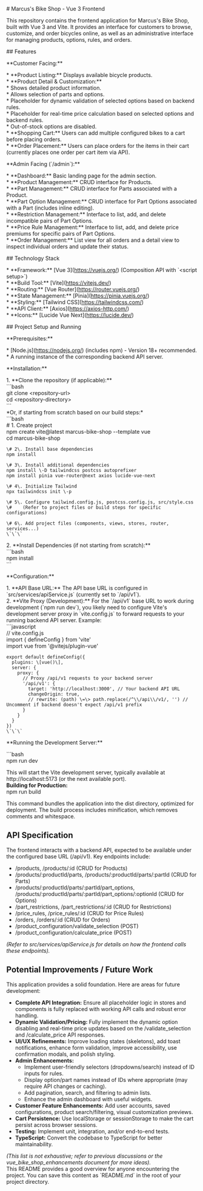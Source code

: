 \# Marcus's Bike Shop \- Vue 3 Frontend

This repository contains the frontend application for Marcus's Bike Shop, built with Vue 3 and Vite. It provides an interface for customers to browse, customize, and order bicycles online, as well as an administrative interface for managing products, options, rules, and orders.

\#\# Features

\*\*Customer Facing:\*\*

\* \*\*Product Listing:\*\* Displays available bicycle products.  
\* \*\*Product Detail & Customization:\*\*  
    \* Shows detailed product information.  
    \* Allows selection of parts and options.  
    \* Placeholder for dynamic validation of selected options based on backend rules.  
    \* Placeholder for real-time price calculation based on selected options and backend rules.  
    \* Out-of-stock options are disabled.  
\* \*\*Shopping Cart:\*\* Users can add multiple configured bikes to a cart before placing orders.  
\* \*\*Order Placement:\*\* Users can place orders for the items in their cart (currently places one order per cart item via API).

\*\*Admin Facing (\`/admin\`):\*\*

\* \*\*Dashboard:\*\* Basic landing page for the admin section.  
\* \*\*Product Management:\*\* CRUD interface for Products.  
\* \*\*Part Management:\*\* CRUD interface for Parts associated with a Product.  
\* \*\*Part Option Management:\*\* CRUD interface for Part Options associated with a Part (includes inline editing).  
\* \*\*Restriction Management:\*\* Interface to list, add, and delete incompatible pairs of Part Options.  
\* \*\*Price Rule Management:\*\* Interface to list, add, and delete price premiums for specific pairs of Part Options.  
\* \*\*Order Management:\*\* List view for all orders and a detail view to inspect individual orders and update their status.

\#\# Technology Stack

\* \*\*Framework:\*\* \[Vue 3\](https://vuejs.org/) (Composition API with \`\<script setup\>\`)  
\* \*\*Build Tool:\*\* \[Vite\](https://vitejs.dev/)  
\* \*\*Routing:\*\* \[Vue Router\](https://router.vuejs.org/)  
\* \*\*State Management:\*\* \[Pinia\](https://pinia.vuejs.org/)  
\* \*\*Styling:\*\* \[Tailwind CSS\](https://tailwindcss.com/)  
\* \*\*API Client:\*\* \[Axios\](https://axios-http.com/)  
\* \*\*Icons:\*\* \[Lucide Vue Next\](https://lucide.dev/)

\#\# Project Setup and Running

\*\*Prerequisites:\*\*

\* \[Node.js\](https://nodejs.org/) (includes npm) \- Version 18+ recommended.  
\* A running instance of the corresponding backend API server.

\*\*Installation:\*\*

1\.  \*\*Clone the repository (if applicable):\*\*  
    \`\`\`bash  
    git clone \<repository-url\>  
    cd \<repository-directory\>  
    \`\`\`  
    \*Or, if starting from scratch based on our build steps:\*  
    \`\`\`bash  
    \# 1\. Create project  
    npm create vite@latest marcus-bike-shop \--template vue  
    cd marcus-bike-shop

    \# 2\. Install base dependencies  
    npm install

    \# 3\. Install additional dependencies  
    npm install \-D tailwindcss postcss autoprefixer  
    npm install pinia vue-router@next axios lucide-vue-next

    \# 4\. Initialize Tailwind  
    npx tailwindcss init \-p

    \# 5\. Configure tailwind.config.js, postcss.config.js, src/style.css  
    \#    (Refer to project files or build steps for specific configurations)

    \# 6\. Add project files (components, views, stores, router, services...)  
    \`\`\`

2\.  \*\*Install Dependencies (if not starting from scratch):\*\*  
    \`\`\`bash  
    npm install  
    \`\`\`

\*\*Configuration:\*\*

1\.  \*\*API Base URL:\*\* The API base URL is configured in \`src/services/apiService.js\` (currently set to \`/api/v1\`).  
2\.  \*\*Vite Proxy (Development):\*\* For the \`/api/v1\` base URL to work during development (\`npm run dev\`), you likely need to configure Vite's development server proxy in \`vite.config.js\` to forward requests to your running backend API server. Example:  
    \`\`\`javascript  
    // vite.config.js  
    import { defineConfig } from 'vite'  
    import vue from '@vitejs/plugin-vue'

    export default defineConfig({  
      plugins: \[vue()\],  
      server: {  
        proxy: {  
          // Proxy /api/v1 requests to your backend server  
          '/api/v1': {  
            target: 'http://localhost:3000', // Your backend API URL  
            changeOrigin: true,  
            // rewrite: (path) \=\> path.replace(/^\\/api\\/v1/, '') // Uncomment if backend doesn't expect /api/v1 prefix  
          }  
        }  
      }  
    })  
    \`\`\`

\*\*Running the Development Server:\*\*

\`\`\`bash  
npm run dev

This will start the Vite development server, typically available at http://localhost:5173 (or the next available port).  
**Building for Production:**  
npm run build

This command bundles the application into the dist directory, optimized for deployment. The build process includes minification, which removes comments and whitespace.

## **API Specification**

The frontend interacts with a backend API, expected to be available under the configured base URL (/api/v1). Key endpoints include:

* /products, /products/:id (CRUD for Products)  
* /products/:productId/parts, /products/:productId/parts/:partId (CRUD for Parts)  
* /products/:productId/parts/:partId/part\_options, /products/:productId/parts/:partId/part\_options/:optionId (CRUD for Options)  
* /part\_restrictions, /part\_restrictions/:id (CRUD for Restrictions)  
* /price\_rules, /price\_rules/:id (CRUD for Price Rules)  
* /orders, /orders/:id (CRUD for Orders)  
* /product\_configuration/validate\_selection (POST)  
* /product\_configuration/calculate\_price (POST)

*(Refer to src/services/apiService.js for details on how the frontend calls these endpoints).*

## **Potential Improvements / Future Work**

This application provides a solid foundation. Here are areas for future development:

* **Complete API Integration:** Ensure all placeholder logic in stores and components is fully replaced with working API calls and robust error handling.  
* **Dynamic Validation/Pricing:** Fully implement the dynamic option disabling and real-time price updates based on the /validate\_selection and /calculate\_price API responses.  
* **UI/UX Refinements:** Improve loading states (skeletons), add toast notifications, enhance form validation, improve accessibility, use confirmation modals, and polish styling.  
* **Admin Enhancements:**  
  * Implement user-friendly selectors (dropdowns/search) instead of ID inputs for rules.  
  * Display option/part names instead of IDs where appropriate (may require API changes or caching).  
  * Add pagination, search, and filtering to admin lists.  
  * Enhance the admin dashboard with useful widgets.  
* **Customer Feature Enhancements:** Add user accounts, saved configurations, product search/filtering, visual customization previews.  
* **Cart Persistence:** Use localStorage or sessionStorage to make the cart persist across browser sessions.  
* **Testing:** Implement unit, integration, and/or end-to-end tests.  
* **TypeScript:** Convert the codebase to TypeScript for better maintainability.

*(This list is not exhaustive; refer to previous discussions or the vue\_bike\_shop\_enhancements document for more ideas).*  
This README provides a good overview for anyone encountering the project. You can save this content as \`README.md\` in the root of your project directory.  
